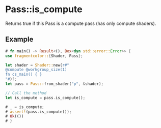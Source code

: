# Pass::is_compute

Returns true if this Pass is a compute pass (has only compute shaders).

## Example

```rust
# fn main() -> Result<(), Box<dyn std::error::Error>> {
use fragmentcolor::{Shader, Pass};

let shader = Shader::new(r#"
@compute @workgroup_size(1)
fn cs_main() { }
"#)?;
let pass = Pass::from_shader("p", &shader);

// Call the method
let is_compute = pass.is_compute();

# _ = is_compute;
# assert!(pass.is_compute());
# Ok(())
# }
```
